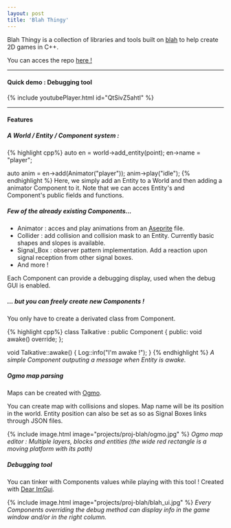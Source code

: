 ```yaml
---
layout: post
title: 'Blah Thingy'
---
```

Blah Thingy is a collection of libraries and tools built on [blah](https://github.com/NoelFB/blah) to help create 2D games in C++.

You can acces the repo [here !](https://github.com/TakoSquid/blah-thingy)

---

#### Quick demo : Debugging tool

{% include youtubePlayer.html id="QtSivZ5ahtI" %}

---

#### Features

##### A World / Entity / Component system :

{% highlight cpp%}
auto en = world->add_entity(point);
en->name = "player";

auto anim = en->add(Animator("player"));
anim->play("idle");
{% endhighlight %}
Here, we simply add an Entity to a World and then adding a animator Component to it.
Note that we can acces Entity's and Component's public fields and functions.

##### Few of the already existing Components...
- Animator : acces and play animations from an [Aseprite](https://www.aseprite.org/) file.
- Collider : add collision and collision mask to an Entity. Currently basic shapes and slopes is available.
- Signal_Box : observer pattern implementation. Add a reaction upon signal reception from other signal boxes.
- And more !

Each Component can provide a debugging display, used when the debug GUI is enabled.

##### ... but you can freely create new Components !
You only have to create a derivated class from Component.

{% highlight cpp%}
class Talkative : public Component
{
public:
    void awake() override;
};

void Talkative::awake() {
	Log::info("I'm awake !");
}
{% endhighlight %}
*A simple Component outputing a message when Entity is awake.*

##### Ogmo map parsing
Maps can be created with [Ogmo](https://ogmo-editor-3.github.io/).

You can create map with collisions and slopes. Map name will be its position in the world.
Entity position can also be set as so as Signal Boxes links through JSON files.

{% include image.html image="projects/proj-blah/ogmo.jpg" %}
*Ogmo map editor : Multiple layers, blocks and entities (the wide red rectangle is a moving platform with its path)*

##### Debugging tool
You can tinker with Components values while playing with this tool ! Created with [Dear ImGui](https://github.com/ocornut/imgui).

{% include image.html image="projects/proj-blah/blah_ui.jpg" %}
*Every Components overriding the debug method can display info in the game window and/or in the right column.*

